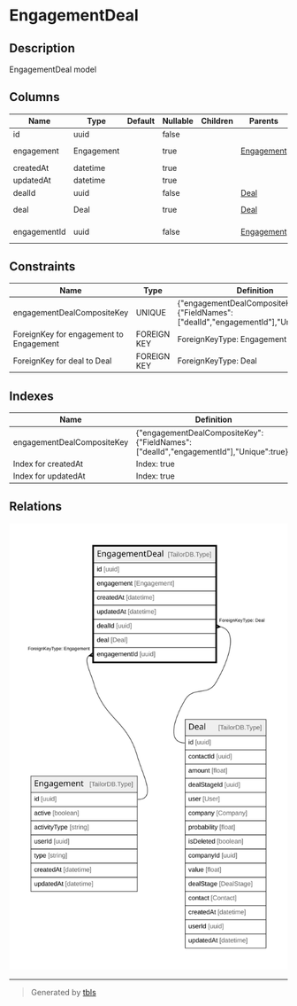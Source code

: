 # EngagementDeal

## Description

EngagementDeal model

## Columns

| Name | Type | Default | Nullable | Children | Parents | Comment |
| ---- | ---- | ------- | -------- | -------- | ------- | ------- |
| id | uuid |  | false |  |  |  |
| engagement | Engagement |  | true |  | [Engagement](Engagement.md) | Link to the Engagement |
| createdAt | datetime |  | true |  |  | createdAt |
| updatedAt | datetime |  | true |  |  | updatedAt |
| dealId | uuid |  | false |  | [Deal](Deal.md) | Deal ID |
| deal | Deal |  | true |  | [Deal](Deal.md) | Link to the Deal |
| engagementId | uuid |  | false |  | [Engagement](Engagement.md) | Engagement ID |

## Constraints

| Name | Type | Definition |
| ---- | ---- | ---------- |
| engagementDealCompositeKey | UNIQUE | {"engagementDealCompositeKey":{"FieldNames":["dealId","engagementId"],"Unique":true}} |
| ForeignKey for engagement to Engagement | FOREIGN KEY | ForeignKeyType: Engagement |
| ForeignKey for deal to Deal | FOREIGN KEY | ForeignKeyType: Deal |

## Indexes

| Name | Definition |
| ---- | ---------- |
| engagementDealCompositeKey | {"engagementDealCompositeKey":{"FieldNames":["dealId","engagementId"],"Unique":true}} |
| Index for createdAt | Index: true |
| Index for updatedAt | Index: true |

## Relations

![er](EngagementDeal.svg)

---

> Generated by [tbls](https://github.com/k1LoW/tbls)
